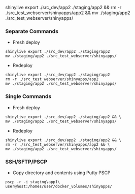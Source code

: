shinylive export ./src_dev/app2 ./staging/app2 && rm -r ./src_test_webserver/shinyapps/app2 && mv ./staging/app2 ./src_test_webserver/shinyapps/

### Separate Commands
- Fresh deploy
```shell
shinylive export ./src_dev/app2 ./staging/app2
mv ./staging/app2 ./src_test_webserver/shinyapps/
```

- Redeploy
```shell
shinylive export ./src_dev/app2 ./staging/app2
rm -r ./src_test_webserver/shinyapps/app2
mv ./staging/app2 ./src_test_webserver/shinyapps/
```

### Single Commands
- Fresh deploy
```shell
shinylive export ./src_dev/app2 ./staging/app2 && \
mv ./staging/app2 ./src_test_webserver/shinyapps/
```

- Redeploy
```shell
shinylive export ./src_dev/app2 ./staging/app2 && \
rm -r ./src_test_webserver/shinyapps/app2 && \
mv ./staging/app2 ./src_test_webserver/shinyapps/
```

### SSH/SFTP/PSCP
- Copy directory and contents using Putty PSCP
```
pscp -r -i staging\app1\ user@host:/homes/user/docker_volumes/shinyapps/
```